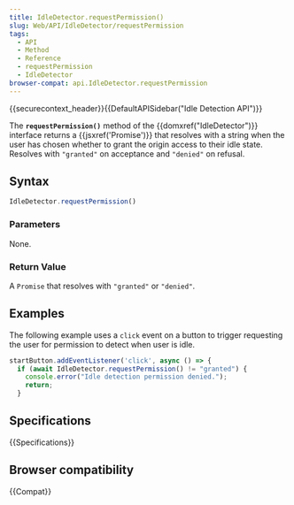 ```yaml
---
title: IdleDetector.requestPermission()
slug: Web/API/IdleDetector/requestPermission
tags:
  - API
  - Method
  - Reference
  - requestPermission
  - IdleDetector
browser-compat: api.IdleDetector.requestPermission
---
```

{{securecontext_header}}{{DefaultAPISidebar("Idle Detection API")}}

The **`requestPermission()`** method of the {{domxref("IdleDetector")}}
interface returns a {{jsxref('Promise')}} that resolves with a string when the user has chosen
whether to grant the origin access to their idle state. Resolves with
`"granted"` on acceptance and `"denied"` on refusal.

## Syntax

```js
IdleDetector.requestPermission()
```

### Parameters

None.

### Return Value

A `Promise` that resolves with `"granted"` or `"denied"`.

## Examples

The following example uses a `click` event on a button to trigger requesting the user for permission to detect when user is idle.

```js
startButton.addEventListener('click', async () => {
  if (await IdleDetector.requestPermission() != "granted") {
    console.error("Idle detection permission denied.");
    return;
  }
```

## Specifications

{{Specifications}}

## Browser compatibility

{{Compat}}

